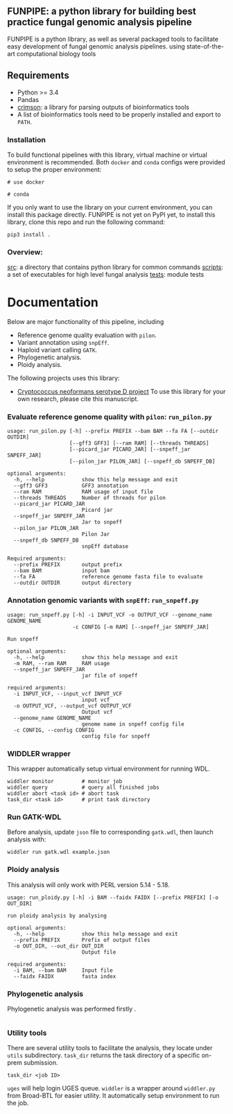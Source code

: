 FUNPIPE: a python library for building best practice fungal genomic analysis pipeline
-----
FUNPIPE is a python library, as well as several packaged tools to facilitate easy development of fungal genomic analysis pipelines. using state-of-the-art computational biology tools

## Requirements
* Python >= 3.4
* Pandas
* [crimson](https://github.com/bow/crimson): a library for parsing outputs of bioinformatics tools
* A list of bioinformatics tools need to be properly installed and export to `PATH`.

### Installation
To build functional pipelines with this library, virtual machine or virtual environment is recommended. Both `docker` and `conda` configs were provided to setup the proper environment:

```
# use docker

# conda

```
If you only want to use the library on your current environment, you can install this package directly. FUNPIPE is not yet on PyPI yet, to install this library, clone this repo and run the following command:
```
pip3 install .
```
### Overview:
[src](./src): a directory that contains python library for common commands
[scripts](./scripts): a set of executables for high level fungal analysis
[tests](./tests): module tests

# Documentation
Below are major functionality of this pipeline, including
* Reference genome quality evaluation with `pilon`.
* Variant annotation using `snpEff`.
* Haploid variant calling `GATK`.
* Phylogenetic analysis.
* Ploidy analysis.

The following projects uses this library:
* [Cryptococcus neoformans serotype D project](https://github.com/broadinstitute/cneoformans_serod_analysis)
To use this library for your own research, please cite this manuscript.
### Evaluate reference genome quality with `pilon`: `run_pilon.py`

```
usage: run_pilon.py [-h] --prefix PREFIX --bam BAM --fa FA [--outdir OUTDIR]
                    [--gff3 GFF3] [--ram RAM] [--threads THREADS]
                    [--picard_jar PICARD_JAR] [--snpeff_jar SNPEFF_JAR]
                    [--pilon_jar PILON_JAR] [--snpeff_db SNPEFF_DB]

optional arguments:
  -h, --help            show this help message and exit
  --gff3 GFF3           GFF3 annotation
  --ram RAM             RAM usage of input file
  --threads THREADS     Number of threads for pilon
  --picard_jar PICARD_JAR
                        Picard jar
  --snpeff_jar SNPEFF_JAR
                        Jar to snpeff
  --pilon_jar PILON_JAR
                        Pilon Jar
  --snpeff_db SNPEFF_DB
                        snpEff database

Required arguments:
  --prefix PREFIX       output prefix
  --bam BAM             input bam
  --fa FA               reference genome fasta file to evaluate
  --outdir OUTDIR       output directory

```

### Annotation genomic variants with `snpEff`: `run_snpeff.py`

```
usage: run_snpeff.py [-h] -i INPUT_VCF -o OUTPUT_VCF --genome_name GENOME_NAME
                     -c CONFIG [-m RAM] [--snpeff_jar SNPEFF_JAR]

Run snpeff

optional arguments:
  -h, --help            show this help message and exit
  -m RAM, --ram RAM     RAM usage
  --snpeff_jar SNPEFF_JAR
                        jar file of snpeff

required arguments:
  -i INPUT_VCF, --input_vcf INPUT_VCF
                        input vcf
  -o OUTPUT_VCF, --output_vcf OUTPUT_VCF
                        Output vcf
  --genome_name GENOME_NAME
                        genome name in snpeff config file
  -c CONFIG, --config CONFIG
                        config file for snpeff
```

### WIDDLER wrapper
This wrapper automatically setup virtual environment for running WDL.
```
widdler monitor         # monitor job
widdler query           # query all finished jobs
widdler abort <task id> # abort task
task_dir <task id>      # print task directory
```

### Run GATK-WDL
Before analysis, update `json` file to corresponding `gatk.wdl`, then launch analysis with:
```
widdler run gatk.wdl example.json
```

### Ploidy analysis
This analysis will only work with PERL version 5.14 - 5.18.
```
usage: run_ploidy.py [-h] -i BAM --faidx FAIDX [--prefix PREFIX] [-o OUT_DIR]

run ploidy analysis by analysing

optional arguments:
  -h, --help            show this help message and exit
  --prefix PREFIX       Prefix of output files
  -o OUT_DIR, --out_dir OUT_DIR
                        Output file

required arguments:
  -i BAM, --bam BAM     Input file
  --faidx FAIDX         fasta index
```

### Phylogenetic analysis
Phylogenetic analysis was performed firstly .
```

```

### Utility tools
There are several utility tools to facilitate the analysis, they locate under `utils` subdirectory.
`task_dir` returns the task directory of a specific on-prem submission.
```
task_dir <job ID>
```
`uges` will help login UGES queue.
`widdler` is a wrapper around `widdler.py` from Broad-BTL for easier utility. It automatically setup environment to run the job.
